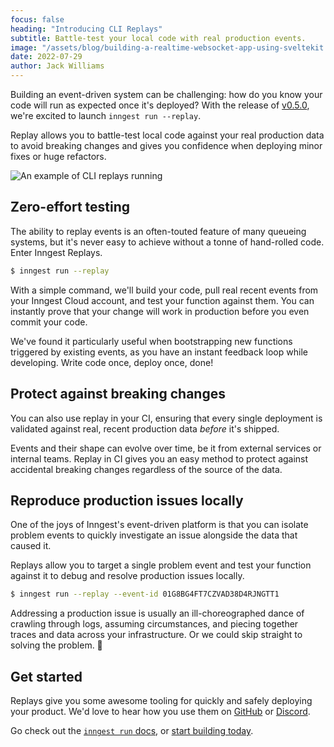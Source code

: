 ```yaml
---
focus: false
heading: "Introducing CLI Replays"
subtitle: Battle-test your local code with real production events.
image: "/assets/blog/building-a-realtime-websocket-app-using-sveltekit.jpg"
date: 2022-07-29
author: Jack Williams
---
```


Building an event-driven system can be challenging: how do you know your code will run as expected once it's deployed? With the release of [v0.5.0](/blog/release-v0-5-0?ref=blog-introducing-cli-replays), we're excited to launch `inngest run --replay`.

Replay allows you to battle-test local code against your real production data to avoid breaking changes and gives you confidence when deploying minor fixes or huge refactors.

![An example of CLI replays running](/assets/blog/introducing-cli-replays/top-example.gif)

## Zero-effort testing

The ability to replay events is an often-touted feature of many queueing systems, but it's never easy to achieve without a tonne of hand-rolled code. Enter Inngest Replays.

```bash
$ inngest run --replay
```

With a simple command, we'll build your code, pull real recent events from your Inngest Cloud account, and test your function against them. You can instantly prove that your change will work in production before you even commit your code.

We've found it particularly useful when bootstrapping new functions triggered by existing events, as you have an instant feedback loop while developing. Write code once, deploy once, done!

## Protect against breaking changes

You can also use replay in your CI, ensuring that every single deployment is validated against real, recent production data *before* it's shipped.

Events and their shape can evolve over time, be it from external services or internal teams. Replay in CI gives you an easy method to protect against accidental breaking changes regardless of the source of the data.

## Reproduce production issues locally

One of the joys of Inngest's event-driven platform is that you can isolate problem events to quickly investigate an issue alongside the data that caused it.

Replays allow you to target a single problem event and test your function against it to debug and resolve production issues locally.

```bash
$ inngest run --replay --event-id 01G8BG4FT7CZVAD38D4RJNGTT1
```

Addressing a production issue is usually an ill-choreographed dance of crawling through logs, assuming circumstances, and piecing together traces and data across your infrastructure. Or we could skip straight to solving the problem. 🤷

## Get started

Replays give you some awesome tooling for quickly and safely deploying your product. We'd love to hear how you use them on [GitHub](https://github.com/inngest/inngest) or [Discord](https://www.inngest.com/discord).

Go check out the [`inngest run` docs](/docs/cli/run?ref=blog-introducing-cli-replays), or [start building today](/sign-up?ref=blog-introducing-cli-replays).
